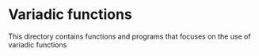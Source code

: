 # Variadic functions
This directory contains functions and programs that focuses
on the use of variadic functions